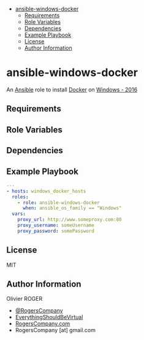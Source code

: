 <!-- START doctoc generated TOC please keep comment here to allow auto update -->
<!-- DON'T EDIT THIS SECTION, INSTEAD RE-RUN doctoc TO UPDATE -->
<!-- DON'T EDIT THIS SECTION, INSTEAD RE-RUN doctoc TO UPDATE -->

- [ansible-windows-docker](#ansible-windows-docker)
  - [Requirements](#requirements)
  - [Role Variables](#role-variables)
  - [Dependencies](#dependencies)
  - [Example Playbook](#example-playbook)
  - [License](#license)
  - [Author Information](#author-information)

<!-- END doctoc generated TOC please keep comment here to allow auto update -->

# ansible-windows-docker

An [Ansible](https://www.ansible.com) role to install [Docker](https://www.docker.com) on [Windows - 2016](https://www.microsoft.com/en-us/cloud-platform/windows-server)

## Requirements

## Role Variables

## Dependencies

## Example Playbook

```yaml
---
- hosts: windows_docker_hosts
  roles:
    - role: ansible-windows-docker
      when: ansible_os_family == "Windows"
  vars:
    proxy_url: http://www.someproxy.com:80
    proxy_username: someUsername
    proxy_password: somePassword
```

## License

MIT

## Author Information

Olivier ROGER

-   [@RogersCompany](https://www.twitter.com/RogersCompany)
-   [EverythingShouldBeVirtual](http://www.everythingshouldbevirtual.com)
-   [RogersCompany.com](http://RogersCompany.com)
-   RogersCompany [at] gmail.com
